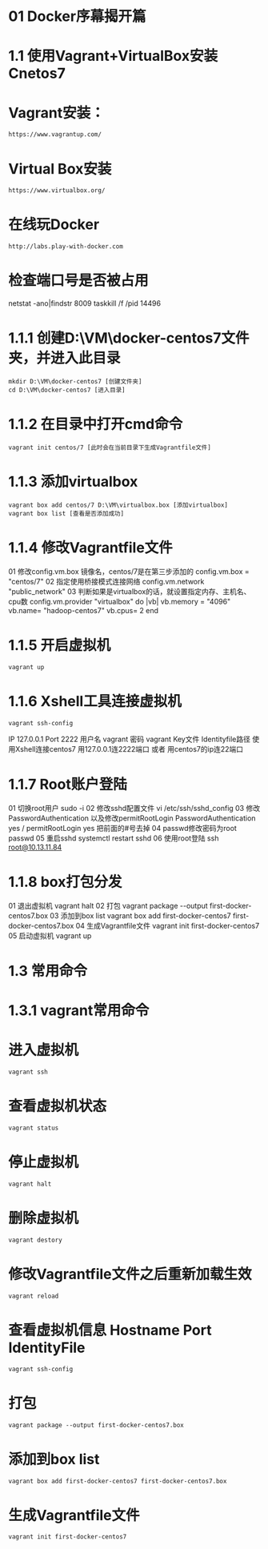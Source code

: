 # 01 Docker序幕揭开篇

# 1.1 使用Vagrant+VirtualBox安装Cnetos7

# Vagrant安装：
    https://www.vagrantup.com/
# Virtual Box安装
    https://www.virtualbox.org/
# 在线玩Docker
	http://labs.play-with-docker.com

# 检查端口号是否被占用

netstat -ano|findstr 8009
taskkill /f /pid 14496

# 1.1.1 创建D:\VM\docker-centos7文件夹，并进入此目录

	mkdir D:\VM\docker-centos7 [创建文件夹]
	cd D:\VM\docker-centos7 [进入目录]


# 1.1.2 在目录中打开cmd命令

    vagrant init centos/7 [此时会在当前目录下生成Vagrantfile文件]

# 1.1.3 添加virtualbox

    vagrant box add centos/7 D:\VM\virtualbox.box [添加virtualbox]
    vagrant box list [查看是否添加成功]

# 1.1.4 修改Vagrantfile文件

01 修改config.vm.box 镜像名，centos/7是在第三步添加的
    config.vm.box = "centos/7"
02 指定使用桥接模式连接网络
    config.vm.network "public_network"
03 判断如果是virtualbox的话，就设置指定内存、主机名、cpu数
    config.vm.provider "virtualbox" do |vb|
        vb.memory = "4096"
        vb.name= "hadoop-centos7"
        vb.cpus= 2
    end

# 1.1.5 开启虚拟机
    vagrant up

# 1.1.6 Xshell工具连接虚拟机

	vagrant ssh-config
IP
    127.0.0.1
Port
    2222
用户名
    vagrant
密码
    vagrant
Key文件
    Identityfile路径
使用Xshell连接centos7
    用127.0.0.1连2222端口 或者 用centos7的ip连22端口

# 1.1.7 Root账户登陆

01 切换root用户
    sudo -i
02 修改sshd配置文件
    vi /etc/ssh/sshd_config
03 修改PasswordAuthentication 以及修改permitRootLogin
    PasswordAuthentication yes / permitRootLogin yes 把前面的#号去掉
04 passwd修改密码为root
    passwd
05 重启sshd
    systemctl restart sshd
06 使用root登陆
    ssh root@10.13.11.84

# 1.1.8 box打包分发

01 退出虚拟机
    vagrant halt
02 打包
    vagrant package --output first-docker-centos7.box
03 添加到box list
    vagrant box add first-docker-centos7 first-docker-centos7.box
04 生成Vagrantfile文件
    vagrant init first-docker-centos7
05 启动虚拟机
    vagrant up

# 1.3 常用命令

# 1.3.1 vagrant常用命令

# 进入虚拟机
    vagrant ssh
# 查看虚拟机状态
    vagrant status
# 停止虚拟机
    vagrant halt
# 删除虚拟机
    vagrant destory
# 修改Vagrantfile文件之后重新加载生效
    vagrant reload
# 查看虚拟机信息 Hostname Port IdentityFile
    vagrant ssh-config
# 打包
    vagrant package --output first-docker-centos7.box
# 添加到box list
    vagrant box add first-docker-centos7 first-docker-centos7.box
# 生成Vagrantfile文件
    vagrant init first-docker-centos7
